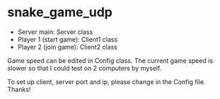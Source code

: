 # snake_game_udp

* Server main: Server class
* Player 1 (start game): Client1 class
* Player 2 (join game): Client2 class

Game speed can be edited in Config class. The current game speed is slower so that I could test on 2 computers by myself. 

To set up client, server port and ip, please change in the Config file. Thanks!
